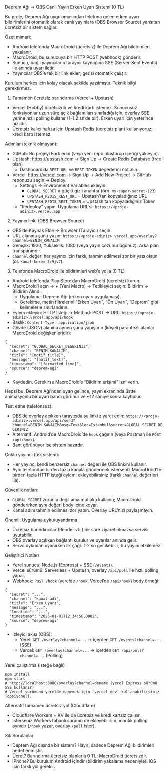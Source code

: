 Deprem Ağı → OBS Canlı Yayın Erken Uyarı Sistemi (0 TL)

Bu proje, Deprem Ağı uygulamasından telefona gelen erken uyarı bildirimlerini otomatik olarak canlı yayınlara (OBS Browser Source) yansıtan ücretsiz bir sistem sağlar.

Özet mimari:
- Android telefonda MacroDroid (ücretsiz) ile Deprem Ağı bildirimleri yakalanır.
- MacroDroid, bu sunucuya bir HTTP POST (webhook) gönderir.
- Sunucu, bağlı yayıncıların tarayıcı kaynağına SSE (Server‑Sent Events) ile anında uyarı iletir.
- Yayıncılar OBS’e tek bir link ekler; gerisi otomatik çalışır.

Kurulum herkes için kolay olacak şekilde yazılmıştır. Teknik bilgi gerektirmez.

1) Tamamen ücretsiz barındırma (Vercel + Upstash)
- Vercel (Hobby) ücretsizdir ve kredi kartı istemez. Sunucusuz fonksiyonlar uzun süre açık bağlantıları sınırladığı için, overlay SSE yerine hızlı polling kullanır (1–1.2 sn’de bir). Erken uyarı için yeterince hızlıdır.
- Ücretsiz kalıcı hafıza için Upstash Redis (ücretsiz plan) kullanıyoruz; kredi kartı istemez.

Adımlar (teknik olmayan):
- GitHub: Bu projeyi Fork edin (veya yeni repo oluşturup içeriği yükleyin).
- Upstash: https://upstash.com → Sign Up → Create Redis Database (free plan)
  - Dashboard’da `REST URL` ve `REST TOKEN` değerlerini not alın.
- Vercel: https://vercel.com → Sign Up → Add New Project → GitHub reponuzu seçin → Deploy.
  - Settings → Environment Variables ekleyin:
    - `GLOBAL_SECRET` = güçlü gizli anahtar (örn. `my-super-secret-123`)
    - `UPSTASH_REDIS_REST_URL` = Upstash’tan kopyaladığınız URL
    - `UPSTASH_REDIS_REST_TOKEN` = Upstash’tan kopyaladığınız Token
  - “Redeploy” yapın. Uygulama URL’si: `https://<proje-adiniz>.vercel.app`

2) Yayıncı linki (OBS Browser Source)
- OBS’de Kaynak Ekle → Browser (Tarayıcı) seçin.
- URL alanına şunu yazın:
  `https://<proje-adiniz>.vercel.app/overlay?channel=BENIM_KANALIM`
- Genişlik: 1920, Yükseklik: 1080 (veya yayın çözünürlüğünüz). Arka plan transparandır.
- `channel` değeri her yayıncı için farklı, tahmin edilmesi zor bir yazı olsun (ör. `kanal-kerem-3c9jv7`).

3) Telefonda MacroDroid ile bildirimleri web’e yolla (0 TL)
- Android telefonda Play Store’dan MacroDroid (ücretsiz) kurun.
- MacroDroid’i açın → + (Yeni Macro) → Tetikleyici seçin: Bildirim → Bildirim Alındı.
  - Uygulama: Deprem Ağı (erken uyarı uygulaması).
  - Gerekirse, metin filtrelerini “Erken Uyarı”, “Ön Uyarı”, “Deprem” gibi kelimelerle sınırlandırın.
- Eylem ekleyin: HTTP İsteği → Method: POST → URL:
  `https://<proje-adiniz>.vercel.app/api/hook`
- Başlık: `Content-Type: application/json`
- Gövde (JSON) alanına aynen şunu yapıştırın (köşeli parantezli alanlar MacroDroid değişkenleridir):
```
{
  "secret": "GLOBAL_SECRET_DEGERINIZ",
  "channel": "BENIM_KANALIM",
  "title": "[notif_title]",
  "message": "[notif_text]",
  "timestamp": "[formatted_time]",
  "source": "deprem-agi"
}
```
- Kaydedin. Gerekirse MacroDroid’e “Bildirim erişimi” izni verin.

Hepsi bu. Deprem Ağı’ndan uyarı gelince, yayın ekranında üstte animasyonlu bir uyarı bandı görünür ve ~12 saniye sonra kaybolur.

Test etme (telefonsuz):
- OBS’de overlay açıkken tarayıcıda şu linki ziyaret edin:
  `https://<proje-adiniz>.vercel.app/api/send?channel=BENIM_KANALIM&msg=Test&loc=Istanbul&secret=GLOBAL_SECRET_DEGERINIZ`
- Alternatif: Android’de MacroDroid’de `hook` çağırın (veya Postman ile `POST /api/hook`).
- Bant görünüyor ise sistem hazırdır.

Çoklu yayıncı (tek sistem):
- Her yayıncı kendi benzersiz `channel` değeri ile OBS linkini kullanır.
- Aynı telefondan birden fazla kanala göndermek isterseniz MacroDroid’te birden fazla HTTP isteği eylemi ekleyebilirsiniz (farklı `channel` değerleri ile).

Güvenlik notları:
- `GLOBAL_SECRET` zorunlu değil ama mutlaka kullanın; MacroDroid gönderirken aynı değeri body içine koyar.
- Kanal adını tahmin edilmesi zor yapın. Overlay URL’nizi paylaşmayın.

Önemli: Uygulama uyku/uyandırma
- Ücretsiz barındırıcılar (Render vb.) bir süre ziyaret olmazsa servisi uyutabilir.
- OBS overlay açıkken bağlantı kurulur ve uyarılar anında gelir.
- Servo uykudan uyanırken ilk çağrı 1‑2 sn gecikebilir; bu yayını etkilemez.

Geliştirici Notları
- Yerel sunucu: Node.js (Express) + SSE (`/events`).
- Vercel sürümü: Serverless + Upstash; overlay `/api/poll` ile hızlı polling yapar.
- Webhook: `POST /hook` (yerelde `/hook`, Vercel’de `/api/hook`) body örneği:
```
{
  "secret": "...",
  "channel": "kanal-adi",
  "title": "Erken Uyarı",
  "message": "...",
  "location": "...",
  "timestamp": "2025-01-01T12:34:56.000Z",
  "source": "deprem-agi"
}
```
- İzleyici akışı (OBS):
  - Yerel: `GET /overlay?channel=...` → içerden `GET /events?channel=...` (SSE)
  - Vercel: `GET /overlay?channel=...` → içerden `GET /api/poll?channel=...` (Polling)

Yerel çalıştırma (isteğe bağlı)
```
npm install
npm start
# http://localhost:8080/overlay?channel=deneme (yerel Express sürümü SSE kullanır)
# Vercel sürümünü yerelde denemek için `vercel dev` kullanabilirsiniz (opsiyonel).
```

Alternatif tamamen ücretsiz yol (Cloudflare)
- Cloudflare Workers + KV ile de ücretsiz ve kredi kartsız çalışır.
- İsterseniz Workers tabanlı sürümü de ekleyebilirim; mantık polling aynıdır (`/hook` yazar, overlay `/poll` ister).

Sık Sorulanlar
- Deprem Ağı dışında bir sistem? Hayır; sadece Deprem Ağı bildirimleri hedeflenmiştir.
- Ücret? Barındırma ücretsiz planlarla 0 TL; MacroDroid ücretsizdir.
- iPhone? Bu kurulum Android içindir (bildirim yakalama nedeniyle). iOS için farklı yol gerekir.
